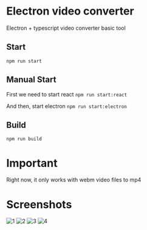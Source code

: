 # Electron video converter
Electron + typescript video converter basic tool

## Start
```npm run start```

## Manual Start
First we need to start react
```npm run start:react```

And then, start electron
```npm run start:electron```

## Build
```npm run build```

# Important
Right now, it only works with webm video files to mp4

# Screenshots
![1](./screenshots/1.PNG)
![2](./screenshots/2.PNG)
![3](./screenshots/3.PNG)
![4](./screenshots/4.PNG)
